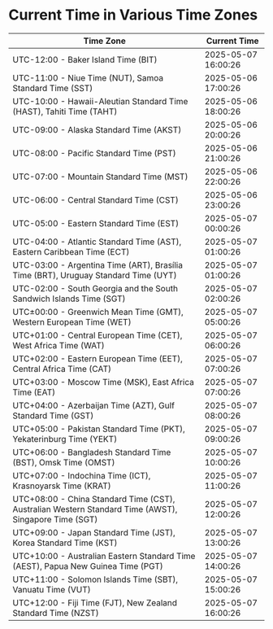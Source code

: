 # Current Time in Various Time Zones

| Time Zone | Current Time |
|-----------|--------------|
| UTC-12:00 - Baker Island Time (BIT) | 2025-05-07 16:00:26 |
| UTC-11:00 - Niue Time (NUT), Samoa Standard Time (SST) | 2025-05-06 17:00:26 |
| UTC-10:00 - Hawaii-Aleutian Standard Time (HAST), Tahiti Time (TAHT) | 2025-05-06 18:00:26 |
| UTC-09:00 - Alaska Standard Time (AKST) | 2025-05-06 20:00:26 |
| UTC-08:00 - Pacific Standard Time (PST) | 2025-05-06 21:00:26 |
| UTC-07:00 - Mountain Standard Time (MST) | 2025-05-06 22:00:26 |
| UTC-06:00 - Central Standard Time (CST) | 2025-05-06 23:00:26 |
| UTC-05:00 - Eastern Standard Time (EST) | 2025-05-07 00:00:26 |
| UTC-04:00 - Atlantic Standard Time (AST), Eastern Caribbean Time (ECT) | 2025-05-07 01:00:26 |
| UTC-03:00 - Argentina Time (ART), Brasília Time (BRT), Uruguay Standard Time (UYT) | 2025-05-07 01:00:26 |
| UTC-02:00 - South Georgia and the South Sandwich Islands Time (SGT) | 2025-05-07 02:00:26 |
| UTC±00:00 - Greenwich Mean Time (GMT), Western European Time (WET) | 2025-05-07 05:00:26 |
| UTC+01:00 - Central European Time (CET), West Africa Time (WAT) | 2025-05-07 06:00:26 |
| UTC+02:00 - Eastern European Time (EET), Central Africa Time (CAT) | 2025-05-07 07:00:26 |
| UTC+03:00 - Moscow Time (MSK), East Africa Time (EAT) | 2025-05-07 07:00:26 |
| UTC+04:00 - Azerbaijan Time (AZT), Gulf Standard Time (GST) | 2025-05-07 08:00:26 |
| UTC+05:00 - Pakistan Standard Time (PKT), Yekaterinburg Time (YEKT) | 2025-05-07 09:00:26 |
| UTC+06:00 - Bangladesh Standard Time (BST), Omsk Time (OMST) | 2025-05-07 10:00:26 |
| UTC+07:00 - Indochina Time (ICT), Krasnoyarsk Time (KRAT) | 2025-05-07 11:00:26 |
| UTC+08:00 - China Standard Time (CST), Australian Western Standard Time (AWST), Singapore Time (SGT) | 2025-05-07 12:00:26 |
| UTC+09:00 - Japan Standard Time (JST), Korea Standard Time (KST) | 2025-05-07 13:00:26 |
| UTC+10:00 - Australian Eastern Standard Time (AEST), Papua New Guinea Time (PGT) | 2025-05-07 14:00:26 |
| UTC+11:00 - Solomon Islands Time (SBT), Vanuatu Time (VUT) | 2025-05-07 15:00:26 |
| UTC+12:00 - Fiji Time (FJT), New Zealand Standard Time (NZST) | 2025-05-07 16:00:26 |
